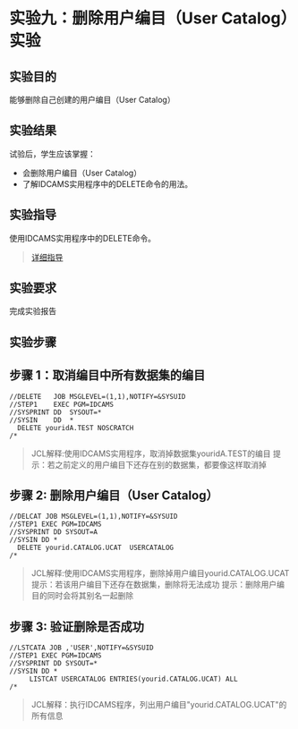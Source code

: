 # 实验九：删除用户编目（User Catalog）实验

## 实验目的

能够删除自己创建的用户编目（User Catalog）

## 实验结果

试验后，学生应该掌握：

- 会删除用户编目（User Catalog）
- 了解IDCAMS实用程序中的DELETE命令的用法。

## 实验指导

使用IDCAMS实用程序中的DELETE命令。

>[详细指导](http://www.doc88.com/p-9925261346401.html)

## 实验要求

完成实验报告

## 实验步骤

## 步骤 1：取消编目中所有数据集的编目

```
//DELETE   JOB MSGLEVEL=(1,1),NOTIFY=&SYSUID       
//STEP1    EXEC PGM=IDCAMS                         
//SYSPRINT DD  SYSOUT=*                            
//SYSIN    DD  *                                   
  DELETE youridA.TEST NOSCRATCH                    
/*              
```
>JCL解释:使用IDCAMS实用程序，取消掉数据集youridA.TEST的编目
>提示：若之前定义的用户编目下还存在别的数据集，都要像这样取消掉

## 步骤 2: 删除用户编目（User Catalog）

```
//DELCAT JOB MSGLEVEL=(1,1),NOTIFY=&SYSUID                    
//STEP1 EXEC PGM=IDCAMS                                                 
//SYSPRINT DD SYSOUT=A                                                  
//SYSIN DD *                                                            
  DELETE yourid.CATALOG.UCAT  USERCATALOG
/*
```
>JCL解释:使用IDCAMS实用程序，删除掉用户编目yourid.CATALOG.UCAT
>提示：若该用户编目下还存在数据集，删除将无法成功
>提示：删除用户编目的同时会将其别名一起删除

## 步骤 3: 验证删除是否成功

```
//LSTCATA JOB ,'USER',NOTIFY=&SYSUID                                      
//STEP1 EXEC PGM=IDCAMS                                                 
//SYSPRINT DD SYSOUT=*                                                  
//SYSIN DD *                                                            
     LISTCAT USERCATALOG ENTRIES(yourid.CATALOG.UCAT) ALL                                      
/*
```
>JCL解释：执行IDCAMS程序，列出用户编目"yourid.CATALOG.UCAT"的所有信息
 


